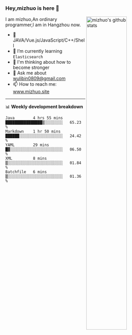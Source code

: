 ### Hey,mizhuo is here 👋

<img align="right" alt="mizhuo's github stats" width="50%" src="https://github-readme-stats.vercel.app/api?username=mizhuo&theme=tokyonight&show_icons=true">

I am mizhuo,An ordinary programmer,I am in Hangzhou now.

- 🔭 JAVA/Vue.js/JavaScript/C++/Shell
- 🌱 I’m currently learning `Elasticsearch`
- 🤔 I'm thinking about how to become stronger
- 💬 Ask me about wulibin0809@gmail.com
- 📫 How to reach me: www.mizhuo.site

---
📊 **Weekly development breakdown**

<!--START_SECTION:waka-->
```text
Java        4 hrs 55 mins   ████████████████▒░░░░░░░░   65.23 % 
Markdown    1 hr 50 mins    ██████░░░░░░░░░░░░░░░░░░░   24.42 % 
YAML        29 mins         █▓░░░░░░░░░░░░░░░░░░░░░░░   06.50 % 
XML         8 mins          ▒░░░░░░░░░░░░░░░░░░░░░░░░   01.84 % 
Batchfile   6 mins          ▒░░░░░░░░░░░░░░░░░░░░░░░░   01.36 % 
```
<!--END_SECTION:waka-->
